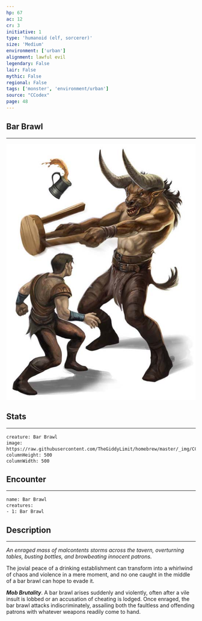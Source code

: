 ```yaml
---
hp: 67
ac: 12
cr: 3
initiative: 1
type: 'humanoid (elf, sorcerer)'    
size: 'Medium'
environment: ['urban']
alignment: lawful evil
legendary: False
lair: False
mythic: False
regional: False
tags: ['monster', 'environment/urban']
source: "CCodex"
page: 48
---
```


## Bar Brawl
---

![|600](https://raw.githubusercontent.com/TheGiddyLimit/homebrew/master/_img/CCodex/barbrawl.jpg)

## Stats
---

```statblock
creature: Bar Brawl
image: https://raw.githubusercontent.com/TheGiddyLimit/homebrew/master/_img/CCodex/barbrawl_token.png
columnHeight: 500
columnWidth: 500
```

## Encounter
---

```encounter-table
name: Bar Brawl
creatures:
- 1: Bar Brawl
```

## Description
---
_An enraged mass of malcontents storms across the tavern, overturning tables, busting bottles, and browbeating innocent patrons._

The jovial peace of a drinking establishment can transform into a whirlwind of chaos and violence in a mere moment, and no one caught in the middle of a bar brawl can hope to evade it.

**_Mob Brutality_**. A bar brawl arises suddenly and violently, often after a vile insult is lobbed or an accusation of cheating is lodged. Once enraged, the bar brawl attacks indiscriminately, assailing both the faultless and offending patrons with whatever weapons readily come to hand.






